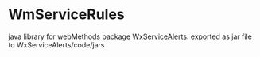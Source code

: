 # WmServiceRules

java library for webMethods package [WxServiceAlerts](https://github.com/johnpcarter/WxServiceAlerts).
exported as jar file to WxServiceAlerts/code/jars
